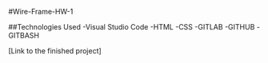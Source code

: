 #Wire-Frame-HW-1

##Technologies Used
-Visual Studio Code
-HTML
-CSS
-GITLAB
-GITHUB
-GITBASH


[Link to the finished project] 